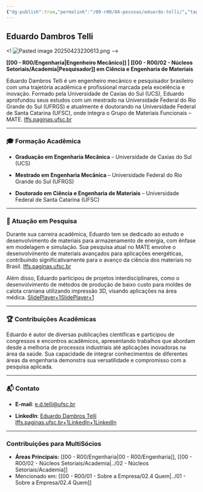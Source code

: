 ```yaml
---
{"dg-publish":true,"permalink":"/00-r00/04-pessoas/eduardo-telli/","tags":["person","profile","engenharia","pesquisa","academia","materiais","energia"],"noteIcon":""}
---
```


## Eduardo Dambros Telli

<! ![Pasted image 20250423230613.png](/img/user/00%20-%20R00/Pasted%20image%2020250423230613.png) -->

**[[00 - R00/Engenharia\|Engenheiro Mecânico]] | [[00 - R00/02 - Núcleos Setoriais/Academia\|Pesquisador]] em Ciência e Engenharia de Materiais**

Eduardo Dambros Telli é um engenheiro mecânico e pesquisador brasileiro com uma trajetória acadêmica e profissional marcada pela excelência e inovação. Formado pela Universidade de Caxias do Sul (UCS), Eduardo aprofundou seus estudos com um mestrado na Universidade Federal do Rio Grande do Sul (UFRGS) e atualmente é doutorando na Universidade Federal de Santa Catarina (UFSC), onde integra o Grupo de Materiais Funcionais – MATE. ​[lffs.paginas.ufsc.br](https://lffs.paginas.ufsc.br/bolsistas/?utm_source=chatgpt.com)

---

### 🎓 Formação Acadêmica

- **Graduação em Engenharia Mecânica** – Universidade de Caxias do Sul (UCS)
    
- **Mestrado em Engenharia Mecânica** – Universidade Federal do Rio Grande do Sul (UFRGS)
    
- **Doutorado em Ciência e Engenharia de Materiais** – Universidade Federal de Santa Catarina (UFSC)​
    

---

### 🔬 Atuação em Pesquisa

Durante sua carreira acadêmica, Eduardo tem se dedicado ao estudo e desenvolvimento de materiais para armazenamento de energia, com ênfase em modelagem e simulação. Sua pesquisa atual no MATE envolve o desenvolvimento de materiais avançados para aplicações energéticas, contribuindo significativamente para o avanço da ciência dos materiais no Brasil. ​[lffs.paginas.ufsc.br](https://lffs.paginas.ufsc.br/bolsistas/?utm_source=chatgpt.com)

Além disso, Eduardo participou de projetos interdisciplinares, como o desenvolvimento de métodos de produção de baixo custo para moldes de calota craniana utilizando impressão 3D, visando aplicações na área médica. ​[SlidePlayer+1SlidePlayer+1](https://slideplayer.com.br/slide/14854138/?utm_source=chatgpt.com)

---

### 🏆 Contribuições Acadêmicas

Eduardo é autor de diversas publicações científicas e participou de congressos e encontros acadêmicos, apresentando trabalhos que abordam desde a melhoria de processos industriais até aplicações inovadoras na área da saúde. Sua capacidade de integrar conhecimentos de diferentes áreas da engenharia demonstra sua versatilidade e compromisso com a pesquisa aplicada.​

---

### 📬 Contato

- **E-mail**: [e.d.telli@ufsc.br](mailto:e.d.telli@ufsc.br)
    
- **LinkedIn**: [Eduardo Dambros Telli](https://br.linkedin.com/in/eduardo-dambros-telli-56a72910b/pt)​[lffs.paginas.ufsc.br+1LinkedIn+1](https://lffs.paginas.ufsc.br/bolsistas/?utm_source=chatgpt.com)[LinkedIn](https://br.linkedin.com/in/eduardo-dambros-telli-56a72910b/pt?utm_source=chatgpt.com)

---

### Contribuições para MultiSócios
*   **Áreas Principais:** [[00 - R00/Engenharia\|00 - R00/Engenharia]], [[00 - R00/02 - Núcleos Setoriais/Academia\|../02 - Núcleos Setoriais/Academia]]
*   Mencionado em: [[00 - R00/01 - Sobre a Empresa/02.4 Quem\|../01 - Sobre a Empresa/02.4 Quem]]